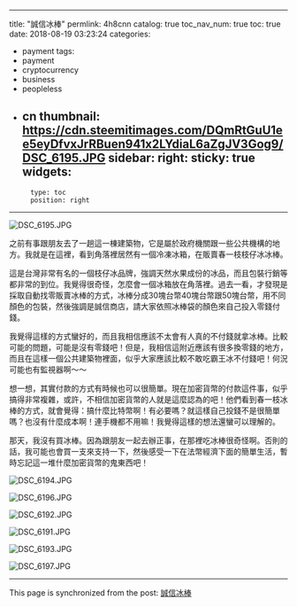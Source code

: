 
---
title: "誠信冰棒"
permlink: 4h8cnn
catalog: true
toc_nav_num: true
toc: true
date: 2018-08-19 03:23:24
categories:
- payment
tags:
- payment
- cryptocurrency
- business
- peopleless
- cn
thumbnail: https://cdn.steemitimages.com/DQmRtGuU1ee5eyDfvxJrRBuen941x2LYdiaL6aZgJV3Gog9/DSC_6195.JPG
sidebar:
    right:
        sticky: true
widgets:
    -
        type: toc
        position: right
---


![DSC_6195.JPG](https://cdn.steemitimages.com/DQmRtGuU1ee5eyDfvxJrRBuen941x2LYdiaL6aZgJV3Gog9/DSC_6195.JPG)

之前有事跟朋友去了一趟這一棟建築物，它是屬於政府機關跟一些公共機構的地方。我就是在這裡，看到角落裡居然有一個冷凍冰箱，在販賣春一枝枝仔冰冰棒。

這是台灣非常有名的一個枝仔冰品牌，強調天然水果成份的冰品，而且包裝行銷等都非常的到位。我覺得很奇怪，怎麼會一個冰箱放在角落裡。過去一看，才發現是採取自動找零販賣冰棒的方式，冰棒分成30塊台幣40塊台幣跟50塊台幣，用不同顏色的包裝，然後強調是誠信商店，請大家依照冰棒袋的顏色來自己投入零錢付錢。

我覺得這樣的方式蠻好的，而且我相信應該不太會有人真的不付錢就拿冰棒。比較可能的問題，可能是沒有零錢吧！但是，我相信這附近應該有很多換零錢的地方，而且在這樣一個公共建築物裡面，似乎大家應該比較不敢吃霸王冰不付錢吧！何況可能也有監視器啊～～ 

想一想，其實付款的方式有時候也可以很簡單。現在加密貨幣的付款這件事，似乎搞得非常複雜，或許，不相信加密貨幣的人就是這麼認為的吧！他們看到春一枝冰棒的方式，就會覺得：搞什麼比特幣啊！有必要嗎？就這樣自己投錢不是很簡單嗎？也沒有什麼成本啊！連手機都不用嘛！我覺得這樣的想法還蠻可以理解的。

那天，我沒有買冰棒。因為跟朋友一起去辦正事，在那裡吃冰棒很奇怪啊。否則的話，我可能也會買一支來支持一下，然後感受一下在法幣經濟下面的簡單生活，暫時忘記這一堆什麼加密貨幣的鬼東西吧！

![DSC_6194.JPG](https://cdn.steemitimages.com/DQmUsnX9K7YPGEz7b5akBXArMvYCfsHxxebdZsWRDpVXUuR/DSC_6194.JPG)

![DSC_6196.JPG](https://cdn.steemitimages.com/DQmWptHotan1hKsVYuJtLcQzoaZ71TZP5zKAmjwdSioTFhK/DSC_6196.JPG)

![DSC_6192.JPG](https://cdn.steemitimages.com/DQmdQc6PnuCwFXLyiACgDYT5gYbtTTdQ5JRL4KVvX9j6CJ1/DSC_6192.JPG)

![DSC_6191.JPG](https://cdn.steemitimages.com/DQmaMrG4Sp8mu2kHPqwdqwYrcsvMzaaTw54oKhrhTtkfm4o/DSC_6191.JPG)

![DSC_6193.JPG](https://cdn.steemitimages.com/DQmR4gnfk4d7B8EYfCvCtsFHGQbbNei2F953Di4cWqyHMbJ/DSC_6193.JPG)

![DSC_6197.JPG](https://cdn.steemitimages.com/DQmSubPJyrjBpe9XsC2mjm19V8LKnUUYKw3WAZpQSyRMNEd/DSC_6197.JPG)

- - -

This page is synchronized from the post: [誠信冰棒](https://steemit.com/@deanliu/4h8cnn)
